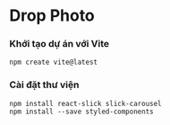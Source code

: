 # Drop Photo

### Khới tạo dự án với Vite
```
npm create vite@latest
```

### Cài đặt thư viện

```
npm install react-slick slick-carousel
npm install --save styled-components
```